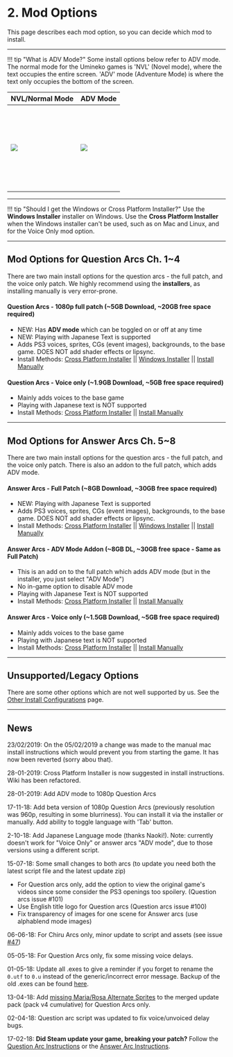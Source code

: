 # 2. Mod Options

This page describes each mod option, so you can decide which mod to install.

----

!!! tip "What is ADV Mode?"
    Some install options below refer to ADV mode. The normal mode for the Umineko games is 'NVL' (Novel mode), where the text occupies the entire screen. 'ADV' mode (Adventure Mode)  is where the text only occupies the bottom of the screen.

<table>
<thead>
<tr class="header">
<th>NVL/Normal Mode</th>
<th>ADV Mode</th>
</tr>
</thead>
<tbody>
<td height=200><img src="https://07th-mod.com/wiki/Umineko/img/3.jpg"></td>
<td height=200><img src="https://07th-mod.com/wiki/Umineko/img/4.jpg"></td>
</tbody>
</table>

----
!!! tip "Should I get the Windows or Cross Platform Installer?"
    Use the **Windows Installer** installer on Windows. Use the **Cross Platform Installer** when the Windows installer can't be used, such as on Mac and Linux, and for the Voice Only mod option.

----

## Mod Options for Question Arcs Ch. 1~4

There are two main install options for the question arcs - the full patch, and the voice only patch. We highly recommend using the **installers**, as installing manually is very error-prone.

#### Question Arcs - 1080p full patch (~5GB Download, ~20GB free space required)

- NEW: Has **ADV mode** which can be toggled on or off at any time
- NEW: Playing with Japanese Text is supported
- Adds PS3 voices, sprites, CGs (event images), backgrounds, to the base game. DOES NOT add shader effects or lipsync.
- Install Methods: [Cross Platform Installer](../Mod-Installer.md) || [Windows Installer](Umineko-Legacy-Installer.md) || [Install Manually](Umineko-Part-1---Voice-and-Graphics-Patch.md)

#### Question Arcs - Voice only (~1.9GB Download, ~5GB free space required)

- Mainly adds voices to the base game
- Playing with Japanese text is NOT supported
- Install Methods:  [Cross Platform Installer](../Mod-Installer.md) || [Install Manually](Umineko-Part-1.1---Voices-only-Patch.md)

----

## Mod Options for Answer Arcs Ch. 5~8

There are two main install options for the question arcs - the full patch, and the voice only patch. There is also an addon to the full patch, which adds ADV mode.

#### Answer Arcs - Full Patch (~8GB Download, ~30GB free space required)

- NEW: Playing with Japanese Text is supported
- Adds PS3 voices, sprites, CGs (event images), backgrounds, to the base game. DOES NOT add shader effects or lipsync.
- Install Methods:  [Cross Platform Installer](../Mod-Installer.md) || [Windows Installer](Umineko-Legacy-Installer.md) || [Install Manually](Umineko-Part-1---Voice-and-Graphics-Patch.md)

#### Answer Arcs - ADV Mode Addon (~8GB DL, ~30GB free space - Same as Full Patch)

- This is an add on to the full patch which adds ADV mode (but in the installer, you just select "ADV Mode")
- No in-game option to disable ADV mode
- Playing with Japanese Text is NOT supported
- Install Methods:  [Cross Platform Installer](../Mod-Installer.md) || [Install Manually](Umineko-Part-1---Voice-and-Graphics-Patch.md)

#### Answer Arcs - Voice only (~1.5GB Download, ~5GB free space required)

- Mainly adds voices to the base game
- Playing with Japanese text is NOT supported
- Install Methods:  [Cross Platform Installer](../Mod-Installer.md) || [Install Manually](Umineko-Part-1.1---Voices-only-Patch.md)
----

## Unsupported/Legacy Options

There are some other options which are not well supported by us. See the [Other Install Configurations](Umineko-Part-2-Other-Install-Configurations.md) page.

----

## News
23/02/2019: On the 05/02/2019 a change was made to the manual mac install instructions which would prevent you from starting the game. It has now been reverted (sorry abou that). 

28-01-2019: Cross Platform Installer is now suggested in install instructions. Wiki has been refactored.

28-01-2019: Add ADV mode to 1080p Question Arcs

17-11-18: Add beta version of 1080p Question Arcs (previously resolution was 960p, resulting in some blurriness). You can install it via the installer or manually. Add ability to toggle language with 'Tab' button.

2-10-18: Add Japanese Language mode (thanks Naoki!). Note: currently doesn't work for "Voice Only" or answer arcs "ADV mode", due to those versions using a different script.

15-07-18: Some small changes to both arcs (to update you need both the latest script file and the latest update zip)
- For Question arcs only, add the option to view the original game's videos since some consider the PS3 openings too spoilery. (Question arcs issue #101)
- Use English title logo for Question arcs (Question arcs issue #100)
- Fix transparency of images for one scene for Answer arcs (use alphablend mode images)

06-06-18: For Chiru Arcs only, minor update to script and assets (see issue [#47](https://github.com/07th-mod/umineko-answer/issues/47))

05-05-18: For Question Arcs only, fix some missing voice delays.

01-05-18: Update all .exes to give a reminder if you forget to rename the `0.utf` to `0.u` instead of the generic/incorrect error message. Backup of the old .exes can be found [here](https://github.com/07th-mod/resources/releases/download/Beato/umineko_exe_backup_2018-05-01.7z).

13-04-18: Add [missing Maria/Rosa Alternate Sprites](https://github.com/07th-mod/umineko-question/issues/93) to the merged update pack (pack v4 cumulative) for Question Arcs only.

02-04-18: Question arc script was updated to fix voice/unvoiced delay bugs.

17-02-18: **Did Steam update your game, breaking your patch?** Follow the [Question Arc Instructions](https://github.com/07th-mod/umineko-question#warning---steam-updates) or the [Answer Arc Instructions](https://github.com/07th-mod/umineko-answer#warning---steam-updates). 